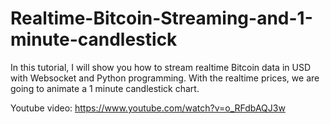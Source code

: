 # Realtime-Bitcoin-Streaming-and-1-minute-candlestick
In this tutorial, I will show you how to stream realtime Bitcoin data in USD with Websocket and Python programming. With the realtime prices, we are going to animate a 1 minute candlestick chart.

Youtube video:
https://www.youtube.com/watch?v=o_RFdbAQJ3w
